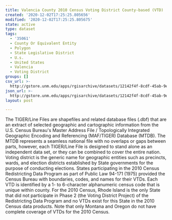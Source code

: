 ```yaml
---
title: Valencia County 2010 Census Voting District County-based (VTD)
created: '2020-12-02T17:25:25.805656'
modified: '2020-12-02T17:25:25.805675'
state: active
type: dataset
tags:
  - '35061'
  - County Or Equivalent Entity
  - Polygon
  - State Legislative District
  - U.s.
  - United States
  - Valencia
  - Voting District
groups: []
csv_url: >-
  http://gstore.unm.edu/apps/rgisarchive/datasets/12142f4f-8cdf-45ab-9e25-2ee3f65b036a/tl_2010_35061_vtd10.derived.csv
json_url: >-
  http://gstore.unm.edu/apps/rgisarchive/datasets/12142f4f-8cdf-45ab-9e25-2ee3f65b036a/tl_2010_35061_vtd10.derived.json
layout: post

---
```

The TIGER/Line Files are shapefiles and related database files (.dbf) that are an extract of selected geographic and cartographic information from the U.S. Census Bureau's Master Address File / Topologically Integrated Geographic Encoding and Referencing (MAF/TIGER) Database (MTDB).  The MTDB represents a seamless national file with no overlaps or gaps between parts, however, each TIGER/Line File is designed to stand alone as an independent data set, or they can be combined to cover the entire nation.  Voting district is the generic name for geographic entities such as precincts, wards, and election districts established by State governments for the purpose of conducting elections.  States participating in the 2010 Census Redistricting Data Program as part of Public Law 94-171 (1975) provided the Census Bureau with boundaries, codes, and names for their VTDs.  Each VTD is identified by a 1- to 6-character alphanumeric census code that is unique within county.  For the 2010 Census, Rhode Island is the only State that did not participate in Phase 2 (the Voting District Project) of the Redistricting Data Program and no VTDs exist for this State in the 2010 Census data products.  Note that only Montana and Oregon do not have complete coverage of VTDs for the 2010 Census.  

